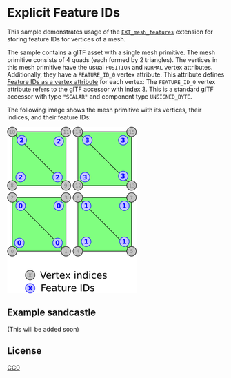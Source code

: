 # Explicit Feature IDs

This sample demonstrates usage of the [`EXT_mesh_features`](https://github.com/CesiumGS/glTF/tree/3d-tiles-next/extensions/2.0/Vendor/EXT_mesh_features) extension for storing feature IDs for vertices of a mesh.

The sample contains a glTF asset with a single mesh primitive. The mesh primitive consists of 4 quads (each formed by 2 triangles). The vertices in this mesh primitive have the usual `POSITION` and `NORMAL` vertex attributes. Additionally, they have a `FEATURE_ID_0` vertex attribute. This attribute defines [Feature IDs as a vertex attribute](https://github.com/CesiumGS/glTF/tree/3d-tiles-next/extensions/2.0/Vendor/EXT_mesh_features#vertex-attribute) for each vertex: The `FEATURE_ID_0` vertex attribute refers to the glTF accessor with index 3. This is a standard glTF accessor with type `"SCALAR"` and component type `UNSIGNED_BYTE`.

The following image shows the mesh primitive with its vertices, their indices, and their feature IDs:

![Image](screenshot/EXT_mesh_features-quads.png)


## Example sandcastle

(This will be added soon)


## License

[CC0](https://creativecommons.org/share-your-work/public-domain/cc0/)









